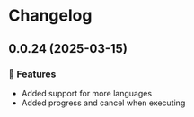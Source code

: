 # Changelog

## 0.0.24 (2025-03-15)

### 🚀 Features

- Added support for more languages
- Added progress and cancel when executing
